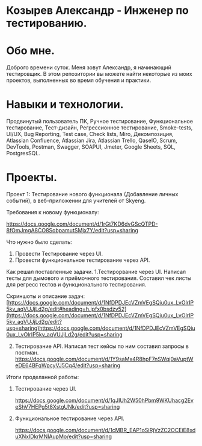 # Козырев Александр - Инженер по тестированию.

# Обо мне.
Доброго времени суток. Меня зовут Александр, я начинающий тестировщик. 
В этом репозитории вы можете найти некоторые из моих проектов, выполненных во время обучения и практики.

# Навыки и технологии.
Продвинутый пользователь ПК, Ручное тестирование, Функциональное тестирование, Тест-дизайн, Регрессионное тестирование, Smoke-tests, UI/UX, Bug Reporting,
Test case, Check lists, Miro, Декомпозиция, Atlassian Confluence, Atlassian Jira, Atlassian Trello, QaseIO, Scrum, DevTools, Postman, Swagger, SOAPUI, Jmeter, Google Sheets, SQL, PostgresSQL.

# Проекты.
Проект 1: Тестирование нового функционала (Добавление личных событий), в веб-приложении для учителей от Skyeng.

Требования к новому функционалу:

https://docs.google.com/document/d/1rGt7KD6dvGScQTPD-8fOmJmgA8CO8SobpamutSMjx7Y/edit?usp=sharing

Что нужно было сделать:
1. Провести Тестирование через UI.
2. Провести функциональное тестирование через API.

Как решал поставленные задачи.
1.Тестирорвание через UI.
Написал тесты для дымового и приёмочного тестирования. Составил чек листы для регресс тестов и функционального тестирования. 

Скриншоты и описание задач:
[https://docs.google.com/document/d/1NfDPDJEcVZmVEgSQiu0ux_LvOlrIP5kv_aqVUJjLd2g/edit#heading=h.ipfx0bsdzv52](https://docs.google.com/document/d/1NfDPDJEcVZmVEgSQiu0ux_LvOlrIP5kv_aqVUJjLd2g/edit?usp=sharing)https://docs.google.com/document/d/1NfDPDJEcVZmVEgSQiu0ux_LvOlrIP5kv_aqVUJjLd2g/edit?usp=sharing

2. Тестирование API.
Написал тест кейсы по ним составил запросы в постман.
https://docs.google.com/document/d/1Y9saMx4R8hpF7nSWqj0aVuptWeDE64BFqWpcyVJ5Cq4/edit?usp=sharing

Итоги проделанной работы:

1. Тестирование через UI.

   https://docs.google.com/document/d/1qJIUh2W50hPbm9WKUhacg2EveShV7HEPg5t8XstgUNk/edit?usp=sharing

2. Функциональное тестирование через API.

    https://docs.google.com/document/d/1cMBR_EAP1oSiRjVzZC2OCEiE8xduXNxIDkrMNlAupMo/edit?usp=sharing


